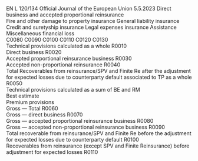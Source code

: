 EN  L 120/134 Official Journal of the European Union 5.5.2023
 Direct business and accepted proportional reinsurance  
Fire and other 
damage to 
property 
insurance  General liability 
insurance  Credit and 
suretyship 
insurance  Legal expenses 
insurance  Assistance  Miscellaneous 
financial loss  
C0080  C0090  C0100  C0110  C0120  C0130  
Technical provisions calculated as a whole  R0010  
Direct business  R0020  
Accepted proportional reinsurance business  R0030  
Accepted non-proportional reinsurance  R0040  
Total Recoverables from reinsurance/SPV and Finite Re 
after the adjustment for expected losses due to 
counterparty default associated to TP as a whole  R0050  
Technical provisions calculated as a sum of BE and RM  
Best estimate  
Premium provisions  
Gross — Total  R0060  
Gross — direct business  R0070  
Gross — accepted proportional reinsurance business  R0080  
Gross — accepted non-proportional reinsurance business  R0090  
Total recoverable from reinsurance/SPV and Finite Re before 
the adjustment for expected losses due to counterparty default  R0100  
Recoverables from reinsurance (except SPV and Finite 
Reinsurance) before adjustment for expected losses  R0110